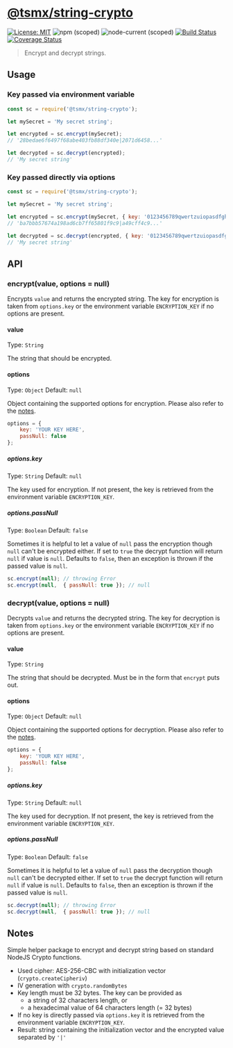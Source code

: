 # [**@tsmx/string-crypto**](https://github.com/tsmx/string-crypto)

[![License: MIT](https://img.shields.io/badge/License-MIT-blue.svg)](https://opensource.org/licenses/MIT)
![npm (scoped)](https://img.shields.io/npm/v/@tsmx/string-crypto)
![node-current (scoped)](https://img.shields.io/node/v/@tsmx/string-crypto)
[![Build Status](https://travis-ci.com/tsmx/string-crypto.svg?branch=master)](https://travis-ci.org/tsmx/string-crypto)
[![Coverage Status](https://coveralls.io/repos/github/tsmx/string-crypto/badge.svg?branch=master)](https://coveralls.io/github/tsmx/string-crypto?branch=master)

> Encrypt and decrypt strings.

## Usage

### Key passed via environment variable

```js
const sc = require('@tsmx/string-crypto');

let mySecret = 'My secret string';

let encrypted = sc.encrypt(mySecret);
// '28bedae6f6497f68abe403fb88df340e|2071d6458...'

let decrypted = sc.decrypt(encrypted); 
// 'My secret string'

```

### Key passed directly via options

```js
const sc = require('@tsmx/string-crypto');

let mySecret = 'My secret string';

let encrypted = sc.encrypt(mySecret, { key: '0123456789qwertzuiopasdfghjklyxc' });
// 'ba7bbb57674a198ad6cb7ff65801f9c9|a49cff4c9...'

let decrypted = sc.decrypt(encrypted, { key: '0123456789qwertzuiopasdfghjklyxc' }); 
// 'My secret string'
```

## API

### encrypt(value, options = null)

Encrypts `value` and returns the encrypted string. The key for encryption is taken from `options.key` or the environment variable `ENCRYPTION_KEY` if no options are present.

#### value

Type: `String`

The string that should be encrypted.

#### options

Type: `Object`
Default: `null`

Object containing the supported options for encryption. Please also refer to the [notes](#notes).

```js
options = {
    key: 'YOUR KEY HERE',
    passNull: false
};
```

##### options.key

Type: `String`
Default: `null`

The key used for encryption. If not present, the key is retrieved from the environment variable `ENCRYPTION_KEY`.

##### options.passNull

Type: `Boolean`
Default: `false`

Sometimes it is helpful to let a value of `null` pass the encryption though `null` can't be encrypted either. If set to `true` the decrypt function will return `null` if value is `null`. Defaults to `false`, then an exception is thrown if the passed value is `null`.

```js
sc.encrypt(null); // throwing Error
sc.encrypt(null,  { passNull: true }); // null
```

### decrypt(value, options = null)

Decrypts `value` and returns the decrypted string. The key for decryption is taken from `options.key` or the environment variable `ENCRYPTION_KEY` if no options are present.

#### value

Type: `String`

The string that should be decrypted. Must be in the form that `encrypt` puts out.

#### options

Type: `Object`
Default: `null`

Object containing the supported options for decryption. Please also refer to the [notes](#notes).

```js
options = {
    key: 'YOUR KEY HERE',
    passNull: false
};
```

##### options.key

Type: `String`
Default: `null`

The key used for decryption. If not present, the key is retrieved from the environment variable `ENCRYPTION_KEY`.

##### options.passNull

Type: `Boolean`
Default: `false`

Sometimes it is helpful to let a value of `null` pass the decryption though `null` can't be decrypted either. If set to `true` the decrypt function will return `null` if value is `null`. Defaults to `false`, then an exception is thrown if the passed value is `null`.

```js
sc.decrypt(null); // throwing Error
sc.decrypt(null,  { passNull: true }); // null
```

## Notes

Simple helper package to encrypt and decrypt string based on standard NodeJS Crypto functions.
- Used cipher: AES-256-CBC with initialization vector (`crypto.createCipheriv`)
- IV generation with `crypto.randomBytes`
- Key length must be 32 bytes. The key can be provided as
    - a string of 32 characters length, or
    - a hexadecimal value of 64 characters length (= 32 bytes)
- If no key is directly passed via `options.key` it is retrieved from the environment variable `ENCRYPTION_KEY`.
- Result: string containing the initialization vector and the encrypted value separated by `'|'`